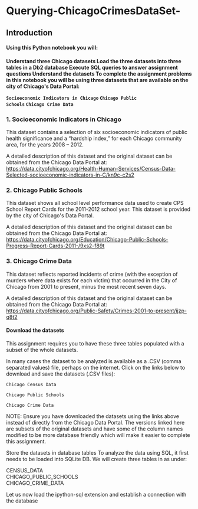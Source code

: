 # Querying-ChicagoCrimesDataSet-
<html>
  <body>
    <h2>Introduction</h2>

<h4>Using this Python notebook you will:<h4>

Understand three Chicago datasets
Load the three datasets into three tables in a Db2 database
Execute SQL queries to answer assignment questions
Understand the datasets
To complete the assignment problems in this notebook you will be using three datasets that are available on the city of Chicago's Data Portal:

  <code>Socioeconomic Indicators in Chicago</code>
  <code>Chicago Public Schools</code>
  <code>Chicago Crime Data</code>

  <h3>1. Socioeconomic Indicators in Chicago</h3>
This dataset contains a selection of six socioeconomic indicators of public health significance and a “hardship index,” for each Chicago community area, for the years 2008 – 2012.

A detailed description of this dataset and the original dataset can be obtained from the Chicago Data Portal at: https://data.cityofchicago.org/Health-Human-Services/Census-Data-Selected-socioeconomic-indicators-in-C/kn9c-c2s2

  <h3>2. Chicago Public Schools</h3>
This dataset shows all school level performance data used to create CPS School Report Cards for the 2011-2012 school year. This dataset is provided by the city of Chicago's Data Portal.

A detailed description of this dataset and the original dataset can be obtained from the Chicago Data Portal at: https://data.cityofchicago.org/Education/Chicago-Public-Schools-Progress-Report-Cards-2011-/9xs2-f89t

  <h3>3. Chicago Crime Data</h3>
This dataset reflects reported incidents of crime (with the exception of murders where data exists for each victim) that occurred in the City of Chicago from 2001 to present, minus the most recent seven days.

A detailed description of this dataset and the original dataset can be obtained from the Chicago Data Portal at: https://data.cityofchicago.org/Public-Safety/Crimes-2001-to-present/ijzp-q8t2

<h4>Download the datasets</h4>
This assignment requires you to have these three tables populated with a subset of the whole datasets.

In many cases the dataset to be analyzed is available as a .CSV (comma separated values) file, perhaps on the internet. Click on the links below to download and save the datasets (.CSV files):

  <code>Chicago Census Data</code>

  <code>Chicago Public Schools</code>

  <code>Chicago Crime Data</code>

NOTE: Ensure you have downloaded the datasets using the links above instead of directly from the Chicago Data Portal. The versions linked here are subsets of the original datasets and have some of the column names modified to be more database friendly which will make it easier to complete this assignment.

Store the datasets in database tables
To analyze the data using SQL, it first needs to be loaded into SQLite DB. We will create three tables in as under:

CENSUS_DATA<br>
CHICAGO_PUBLIC_SCHOOLS<br>
CHICAGO_CRIME_DATA<br>
  
Let us now load the ipython-sql extension and establish a connection with the database
</body>
  </html>

